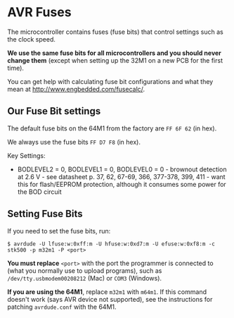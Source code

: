 # AVR Fuses

The microcontroller contains fuses (fuse bits) that control settings such as the clock speed.

**We use the same fuse bits for all microcontrollers and you should never change them** (except when setting up the 32M1 on a new PCB for the first time).

You can get help with calculating fuse bit configurations and what they mean at http://www.engbedded.com/fusecalc/.


## Our Fuse Bit settings

The default fuse bits on the 64M1 from the factory are `FF 6F 62` (in hex).

We always use the fuse bits `FF D7 F8` (in hex).

Key Settings:
- BODLEVEL2 = 0, BODLEVEL1 = 0, BODLEVEL0 = 0 - brownout detection at 2.6 V - see datasheet p. 37, 62, 67-69, 366, 377-378, 399, 411 - want this for flash/EEPROM protection, although it consumes some power for the BOD circuit


## Setting Fuse Bits

If you need to set the fuse bits, run:

`$ avrdude -U lfuse:w:0xff:m -U hfuse:w:0xd7:m -U efuse:w:0xf8:m -c stk500 -p m32m1 -P <port>`

**You must replace** `<port>`  with the port the programmer is connected to (what you normally use to upload programs), such as `/dev/tty.usbmodem00208212` (Mac) or `COM3` (Windows).

**If you are using the 64M1**, replace `m32m1` with `m64m1`. If this command doesn't work (says AVR device not supported), see the instructions for patching `avrdude.conf` with the 64M1.
